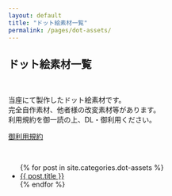 ```yaml
---
layout: default
title: "ドット絵素材一覧"
permalink: /pages/dot-assets/
---
```


<p><h2>ドット絵素材一覧</h2></p>

<br>

当座にて製作したドット絵素材です。  
完全自作素材、他者様の改変素材等があります。  
利用規約を御一読の上、DL・御利用ください。  
  
<a href="{{ site.baseurl }}/pages/LICENSE/">御利用規約</a>

<br>

<ul>
  {% for post in site.categories.dot-assets %}
    <li><a href="{{ site.baseurl }}{{ post.url }}">{{ post.title }}</a></li>
  {% endfor %}
</ul>